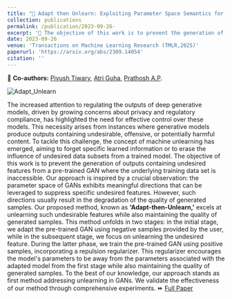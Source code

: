 ```yaml
---
title: "📝 Adapt then Unlearn: Exploiting Parameter Space Semantics for Unlearning in Generative Adversarial Networks"
collection: publications
permalink: /publication/2023-09-26- 
excerpt: '🎯 The objective of this work is to prevent the generation of outputs containing undesired features from a pre-trained GAN where the underlying training data set is inaccessible.'
date: 2023-09-26
venue: 'Transactions on Machine Learning Research (TMLR,2025)'
paperurl: 'https://arxiv.org/abs/2309.14054'
citation: ''
---
```

👥 **Co-authors:** [Piyush Tiwary](https://backpropagator.github.io/), [Atri Guha](https://in.linkedin.com/in/atri-guha-949100210), [Prathosh A.P](https://sites.google.com/view/prathosh/home).

![Adapt_Unlearn](/images/Adapt_and_Unlearn.png#right)

The increased attention to regulating the outputs of deep generative models, driven by growing concerns about privacy and regulatory compliance, has highlighted the need for effective control over these models. This necessity arises from instances where generative models produce outputs containing undesirable, offensive, or potentially harmful content. To tackle this challenge, the concept of machine unlearning has emerged, aiming to forget specific learned information or to erase the influence of undesired data subsets from a trained model. The objective of this work is to prevent the generation of outputs containing undesired features from a pre-trained GAN where the underlying training data set is inaccessible. Our approach is inspired by a crucial observation: the parameter space of GANs exhibits meaningful directions that can be leveraged to suppress specific undesired features. However, such directions usually result in the degradation of the quality of generated samples. Our proposed method, known as **'Adapt-then-Unlearn,'** excels at unlearning such undesirable features while also maintaining the quality of generated samples. This method unfolds in two stages: in the initial stage, we adapt the pre-trained GAN using negative samples provided by the user, while in the subsequent stage, we focus on unlearning the undesired feature. During the latter phase, we train the pre-trained GAN using positive samples, incorporating a repulsion regularizer. This regularizer encourages the model's parameters to be away from the parameters associated with the adapted model from the first stage while also maintaining the quality of generated samples. To the best of our knowledge, our approach stands as first method addressing unlearning in GANs. We validate the effectiveness of our method through comprehensive experiments. ⏩ [Full Paper](https://arxiv.org/abs/2309.14054)